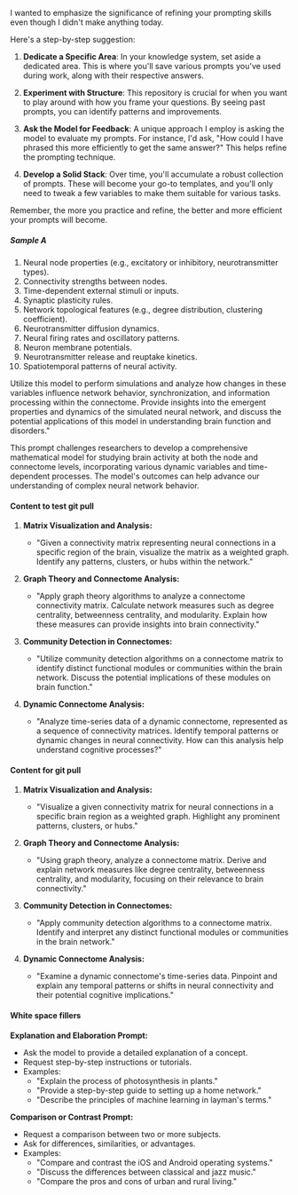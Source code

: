 


I wanted to emphasize the significance of refining your prompting skills even though I didn't make anything today.

Here's a step-by-step suggestion:

1. **Dedicate a Specific Area**: In your knowledge system, set aside a dedicated area. This is where you'll save various prompts you've used during work, along with their respective answers.
    
2. **Experiment with Structure**: This repository is crucial for when you want to play around with how you frame your questions. By seeing past prompts, you can identify patterns and improvements.
    
3. **Ask the Model for Feedback**: A unique approach I employ is asking the model to evaluate my prompts. For instance, I'd ask, "How could I have phrased this more efficiently to get the same answer?" This helps refine the prompting technique.
    
4. **Develop a Solid Stack**: Over time, you'll accumulate a robust collection of prompts. These will become your go-to templates, and you'll only need to tweak a few variables to make them suitable for various tasks.
    

Remember, the more you practice and refine, the better and more efficient your prompts will become.



##### Sample A



1. Neural node properties (e.g., excitatory or inhibitory, neurotransmitter types).
2. Connectivity strengths between nodes.
3. Time-dependent external stimuli or inputs.
4. Synaptic plasticity rules.
5. Network topological features (e.g., degree distribution, clustering coefficient).
6. Neurotransmitter diffusion dynamics.
7. Neural firing rates and oscillatory patterns.
8. Neuron membrane potentials.
9. Neurotransmitter release and reuptake kinetics.
10. Spatiotemporal patterns of neural activity.

Utilize this model to perform simulations and analyze how changes in these variables influence network behavior, synchronization, and information processing within the connectome. Provide insights into the emergent properties and dynamics of the simulated neural network, and discuss the potential applications of this model in understanding brain function and disorders."

This prompt challenges researchers to develop a comprehensive mathematical model for studying brain activity at both the node and connectome levels, incorporating various dynamic variables and time-dependent processes. The model's outcomes can help advance our understanding of complex neural network behavior.




#### Content to test git pull

1. **Matrix Visualization and Analysis:**
    
    - "Given a connectivity matrix representing neural connections in a specific region of the brain, visualize the matrix as a weighted graph. Identify any patterns, clusters, or hubs within the network."
2. **Graph Theory and Connectome Analysis:**
    
    - "Apply graph theory algorithms to analyze a connectome connectivity matrix. Calculate network measures such as degree centrality, betweenness centrality, and modularity. Explain how these measures can provide insights into brain connectivity."
3. **Community Detection in Connectomes:**
    
    - "Utilize community detection algorithms on a connectome matrix to identify distinct functional modules or communities within the brain network. Discuss the potential implications of these modules on brain function."
4. **Dynamic Connectome Analysis:**
    
    - "Analyze time-series data of a dynamic connectome, represented as a sequence of connectivity matrices. Identify temporal patterns or dynamic changes in neural connectivity. How can this analysis help understand cognitive processes?"


#### Content for git pull

1. **Matrix Visualization and Analysis:**
    
    - "Visualize a given connectivity matrix for neural connections in a specific brain region as a weighted graph. Highlight any prominent patterns, clusters, or hubs."
    
2. **Graph Theory and Connectome Analysis:**
    
    - "Using graph theory, analyze a connectome matrix. Derive and explain network measures like degree centrality, betweenness centrality, and modularity, focusing on their relevance to brain connectivity."

3. **Community Detection in Connectomes:**
    
    - "Apply community detection algorithms to a connectome matrix. Identify and interpret any distinct functional modules or communities in the brain network."

4. **Dynamic Connectome Analysis:**
    
    - "Examine a dynamic connectome's time-series data. Pinpoint and explain any temporal patterns or shifts in neural connectivity and their potential cognitive implications."








#### White space fillers


**Explanation and Elaboration Prompt:**

- Ask the model to provide a detailed explanation of a concept.
- Request step-by-step instructions or tutorials.
- Examples:
    - "Explain the process of photosynthesis in plants."
    - "Provide a step-by-step guide to setting up a home network."
    - "Describe the principles of machine learning in layman's terms."

**Comparison or Contrast Prompt:**

- Request a comparison between two or more subjects.
- Ask for differences, similarities, or advantages.
- Examples:
    - "Compare and contrast the iOS and Android operating systems."
    - "Discuss the differences between classical and jazz music."
    - "Compare the pros and cons of urban and rural living."







